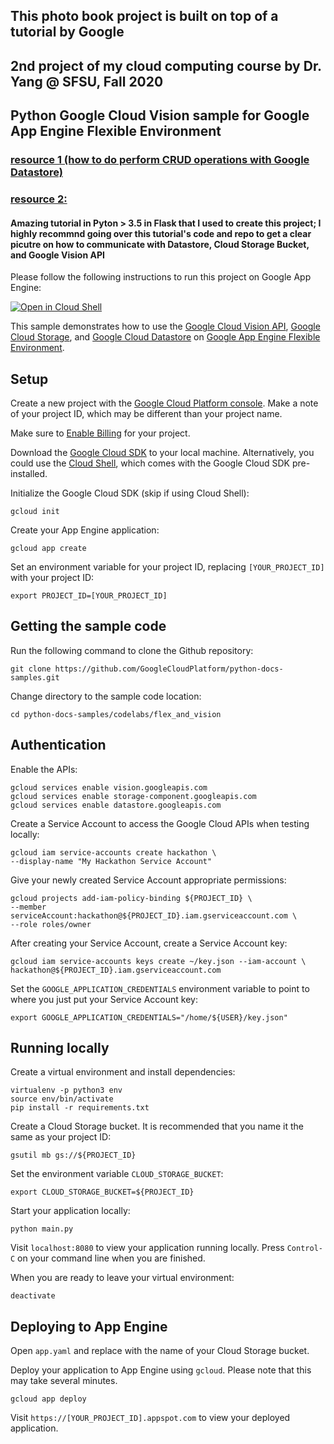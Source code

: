 ## This photo book project is built on top of a tutorial by Google
## 2nd project of my cloud computing course by Dr. Yang @ SFSU, Fall 2020


## Python Google Cloud Vision sample for Google App Engine Flexible Environment

### [resource 1 (how to do perform CRUD operations with Google Datastore)](https://github.com/GoogleCloudPlatform/python-docs-samples/blob/bd1afc18e165f39747b5318cc7747e6fba2d55ab/datastore/cloud-client/snippets.py#L410-L413)

### [resource 2:](https://github.com/GoogleCloudPlatform/python-docs-samples/blob/master/codelabs/flex_and_vision/main.py)
#### Amazing tutorial in Pyton > 3.5 in Flask that I used to create this project; I highly recommnd going over this tutorial's code and repo to get a clear picutre on how to communicate with Datastore, Cloud Storage Bucket, and Google Vision API

Please follow the following instructions to run this project on Google App Engine:




[![Open in Cloud Shell][shell_img]][shell_link]

[shell_img]: http://gstatic.com/cloudssh/images/open-btn.png
[shell_link]: https://console.cloud.google.com/cloudshell/open?git_repo=https://github.com/GoogleCloudPlatform/python-docs-samples&page=editor&open_in_editor=codelabs/flex_and_vision/README.md

This sample demonstrates how to use the [Google Cloud Vision API](https://cloud.google.com/vision/), [Google Cloud Storage](https://cloud.google.com/storage/), and [Google Cloud Datastore](https://cloud.google.com/datastore/) on [Google App Engine Flexible Environment](https://cloud.google.com/appengine).

## Setup

Create a new project with the [Google Cloud Platform console](https://console.cloud.google.com/).
Make a note of your project ID, which may be different than your project name.

Make sure to [Enable Billing](https://pantheon.corp.google.com/billing?debugUI=DEVELOPERS)
for your project.

Download the [Google Cloud SDK](https://cloud.google.com/sdk/docs/) to your
local machine. Alternatively, you could use the [Cloud Shell](https://cloud.google.com/shell/docs/quickstart), which comes with the Google Cloud SDK pre-installed.

Initialize the Google Cloud SDK (skip if using Cloud Shell):

    gcloud init

Create your App Engine application:

    gcloud app create

Set an environment variable for your project ID, replacing `[YOUR_PROJECT_ID]`
with your project ID:

    export PROJECT_ID=[YOUR_PROJECT_ID]

## Getting the sample code

Run the following command to clone the Github repository:

    git clone https://github.com/GoogleCloudPlatform/python-docs-samples.git

Change directory to the sample code location:

    cd python-docs-samples/codelabs/flex_and_vision

## Authentication

Enable the APIs:

    gcloud services enable vision.googleapis.com
    gcloud services enable storage-component.googleapis.com
    gcloud services enable datastore.googleapis.com

Create a Service Account to access the Google Cloud APIs when testing locally:

    gcloud iam service-accounts create hackathon \
    --display-name "My Hackathon Service Account"

Give your newly created Service Account appropriate permissions:

    gcloud projects add-iam-policy-binding ${PROJECT_ID} \
    --member serviceAccount:hackathon@${PROJECT_ID}.iam.gserviceaccount.com \
    --role roles/owner

After creating your Service Account, create a Service Account key:

    gcloud iam service-accounts keys create ~/key.json --iam-account \
    hackathon@${PROJECT_ID}.iam.gserviceaccount.com

Set the `GOOGLE_APPLICATION_CREDENTIALS` environment variable to point to where
you just put your Service Account key:

    export GOOGLE_APPLICATION_CREDENTIALS="/home/${USER}/key.json"

## Running locally

Create a virtual environment and install dependencies:

    virtualenv -p python3 env
    source env/bin/activate
    pip install -r requirements.txt

Create a Cloud Storage bucket. It is recommended that you name it the same as
your project ID:

    gsutil mb gs://${PROJECT_ID}

Set the environment variable `CLOUD_STORAGE_BUCKET`:

    export CLOUD_STORAGE_BUCKET=${PROJECT_ID}

Start your application locally:

    python main.py

Visit `localhost:8080` to view your application running locally. Press `Control-C`
on your command line when you are finished.

When you are ready to leave your virtual environment:

    deactivate

## Deploying to App Engine

Open `app.yaml` and replace <your-cloud-storage-bucket> with the name of your
Cloud Storage bucket.

Deploy your application to App Engine using `gcloud`. Please note that this may
take several minutes.

    gcloud app deploy

Visit `https://[YOUR_PROJECT_ID].appspot.com` to view your deployed application.
